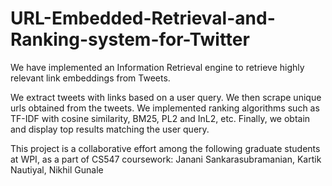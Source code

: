 # URL-Embedded-Retrieval-and-Ranking-system-for-Twitter

We have implemented an Information Retrieval engine to retrieve highly relevant link embeddings from Tweets. 

We extract tweets with links based on a user query. 
We then scrape unique urls obtained from the tweets. 
We implemented ranking algorithms such as TF-IDF with cosine similarity, BM25, PL2 and InL2,  etc. 
Finally, we obtain and display top results matching the user query.

This project is a collaborative effort among the following graduate students at WPI, as a part of CS547 coursework:
Janani Sankarasubramanian,
Kartik Nautiyal,
Nikhil Gunale

